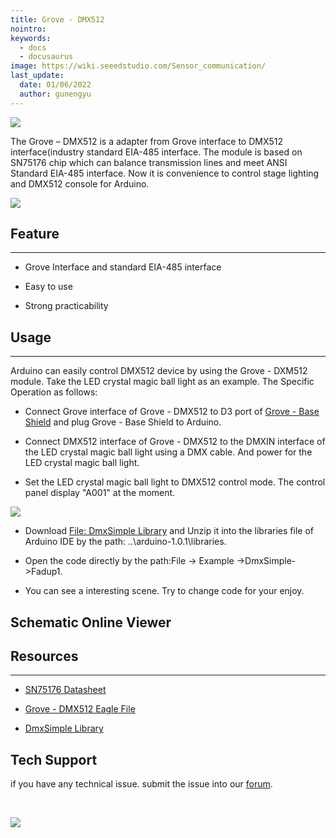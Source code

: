 ```yaml
---
title: Grove - DMX512
nointro:
keywords:
  - docs
  - docusaurus
image: https://wiki.seeedstudio.com/Sensor_communication/
last_update:
  date: 01/06/2022
  author: gunengyu
---
```


![](https://files.seeedstudio.com/wiki/Grove-DMX512/img/DMX512_01.jpg)

The Grove – DMX512 is a adapter from Grove interface to DMX512 interface(industry standard EIA-485 interface. The module is based on SN75176 chip which can balance transmission lines and meet ANSI Standard EIA-485 interface. Now it is convenience to control stage lighting and DMX512 console for Arduino.

[![](https://files.seeedstudio.com/wiki/Seeed-WiKi/docs/images/300px-Get_One_Now_Banner-ragular.png)](https://www.seeedstudio.com/Grove-DMX512-p-1447.html)

## Feature

---

* Grove Interface and standard EIA-485 interface

* Easy to use

* Strong practicability

## Usage

---
Arduino can easily control DMX512 device by using the Grove - DXM512 module. Take the LED crystal magic ball light as an example. The Specific Operation as follows:

* Connect Grove interface of Grove - DMX512 to D3 port of [Grove - Base Shield](/Base_Shield_V2 "Grove - Base Shield") and plug Grove - Base Shield to Arduino.

* Connect DMX512 interface of Grove - DMX512 to the DMXIN interface of the LED crystal magic ball light using a DMX cable. And power for the LED crystal magic ball light.

* Set the LED crystal magic ball light to DMX512 control mode. The control panel display "A001" at the moment.

![](https://files.seeedstudio.com/wiki/Grove-DMX512/img/DMX512_Usage.jpg)

* Download [File: DmxSimple Library](https://files.seeedstudio.com/wiki/Grove-DMX512/res/DmxSimple.zip) and  Unzip it into the libraries file of Arduino IDE by the path: ..\arduino-1.0.1\libraries.

* Open the code directly by the path:File -&gt; Example -&gt;DmxSimple-&gt;Fadup1.

* You can see a interesting scene. Try to change code for your enjoy.

## Schematic Online Viewer

<div className="altium-ecad-viewer" data-project-src="https://files.seeedstudio.com/wiki/Grove-DMX512/res/Grove-DMX512_Eagle_File.zip" style={{borderRadius: '0px 0px 4px 4px', height: 500, borderStyle: 'solid', borderWidth: 1, borderColor: 'rgb(241, 241, 241)', overflow: 'hidden', maxWidth: 1280, maxHeight: 700, boxSizing: 'border-box'}}>
</div>

## Resources

---
* [SN75176 Datasheet](https://files.seeedstudio.com/wiki/Grove-DMX512/res/Sn75176a.pdf)

* [Grove - DMX512 Eagle File](https://files.seeedstudio.com/wiki/Grove-DMX512/res/Grove-DMX512_Eagle_File.zip)

* [DmxSimple Library](https://files.seeedstudio.com/wiki/Grove-DMX512/res/DmxSimple.zip)

## Tech Support

 if you have any technical issue.  submit the issue into our [forum](http://forum.seeedstudio.com/).

<div>
  <br /><p style={{textAlign: 'center'}}><a href="https://www.seeedstudio.com/act-4.html?utm_source=wiki&utm_medium=wikibanner&utm_campaign=newproducts" target="_blank"><img src="https://files.seeedstudio.com/wiki/Wiki_Banner/new_product.jpg" /></a></p>
</div>
